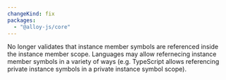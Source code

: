 ```yaml
---
changeKind: fix
packages:
  - "@alloy-js/core"
---
```


No longer validates that instance member symbols are referenced inside the instance member scope. Languages may allow refernecing instance member symbols in a variety of ways (e.g. TypeScript allows referencing private instance symbols in a private instance symbol scope).